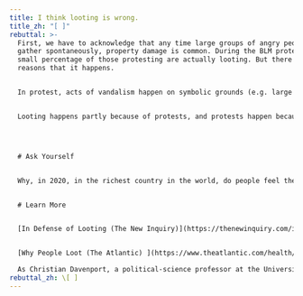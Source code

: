 ```yaml
---
title: I think looting is wrong.
title_zh: "[ ]"
rebuttal: >-
  First, we have to acknowledge that any time large groups of angry people
  gather spontaneously, property damage is common. During the BLM protests, a
  small percentage of those protesting are actually looting. But there are many
  reasons that it happens.


  In protest, acts of vandalism happen on symbolic grounds (e.g. large corporations like Target, police stations, statues). In the U.S., these acts represent a desire for a redistribution of property—it’s a form of empowerment. It has been a way make one’s voice heard when peaceful protests go frustratingly unheard. And, some looters just aren’t affiliated with the protests at all, and are taking advantage of the situation. Others are acting in response to media attention.


  Looting happens partly because of protests, and protests happen because of more systemic issues in society. To stop people from looting, we have to examine the root causes and create systemic change. Kimberly Jones explains this in [How Can We Win.](https://www.youtube.com/watch?v=sb9_qGOa9Go)




  # Ask Yourself


  Why, in 2020, in the richest country in the world, do people feel the need to acquire possessions through looting?


  # Learn More


  [In Defense of Looting (The New Inquiry)](https://thenewinquiry.com/in-defense-of-looting/)


  [Why People Loot (The Atlantic) ](https://www.theatlantic.com/health/archive/2020/06/why-people-loot/612577/)\

  As Christian Davenport, a political-science professor at the University of Michigan, put it to me, “the best way to prevent looting is to provide individuals with a living wage, provide for their basic needs, treat them with human dignity, and facilitate a life that is about thriving.”
rebuttal_zh: \[ ]
---
```

